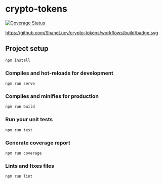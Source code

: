 # crypto-tokens

[![Coverage Status](https://coveralls.io/repos/github/ShaneLucy/crypto-tokens/badge.svg?branch=master)](https://coveralls.io/github/ShaneLucy/crypto-tokens?branch=master)

https://github.com/ShaneLucy/crypto-tokens/workflows/build/badge.svg

## Project setup

```
npm install
```

### Compiles and hot-reloads for development

```
npm run serve
```

### Compiles and minifies for production

```
npm run build
```

### Run your unit tests

```
npm run test
```

### Generate coverage report

```
npm run coverage
```

### Lints and fixes files

```
npm run lint
```
